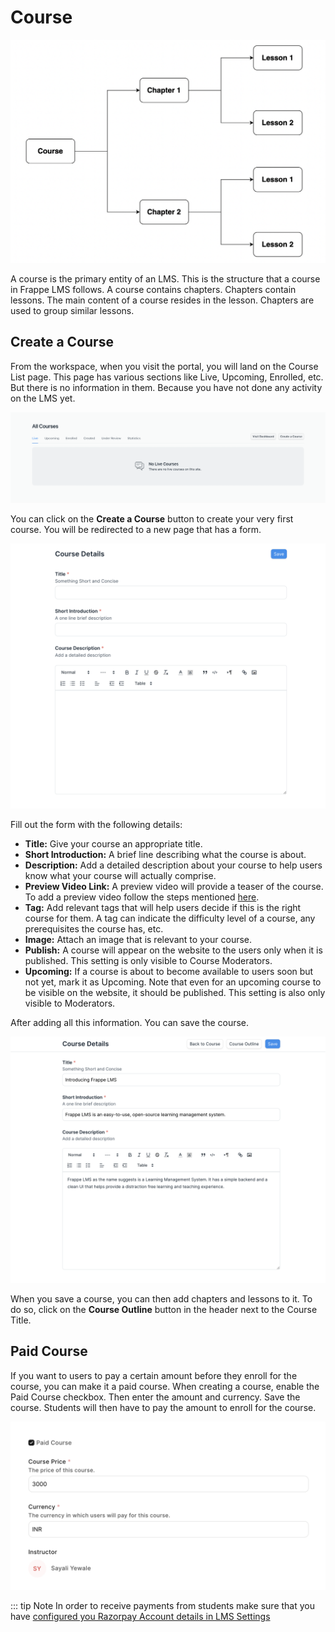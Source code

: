 # Course

![Course Structure](../images/course-structure.png)

A course is the primary entity of an LMS. This is the structure that a course in Frappe LMS follows. A course contains chapters. Chapters contain lessons. The main content of a course resides in the lesson. Chapters are used to group similar lessons.

## Create a Course

From the workspace, when you visit the portal, you will land on the Course List page. This page has various sections like Live, Upcoming, Enrolled, etc. But there is no information in them. Because you have not done any activity on the LMS yet.

![Empty State](../images/empty.png)

You can click on the **Create a Course** button to create your very first course. You will be redirected to a new page that has a form.

![Course Form](../images/course-form.png)

Fill out the form with the following details:

 - **Title:** Give your course an appropriate title.
 - **Short Introduction:** A brief line describing what the course is about.
 - **Description:** Add a detailed description about your course to help users know what your course will actually comprise.
 - **Preview Video Link:** A preview video will provide a teaser of the course. To add a preview video follow the steps mentioned [here](../miscellaneous/faq.md#how-to-add-youtube-video-in-a-lesson-or-for-course-preview).
 - **Tag:** Add relevant tags that will help users decide if this is the right course for them. A tag can indicate the difficulty level of a course, any prerequisites the course has, etc.
 - **Image:** Attach an image that is relevant to your course.
 - **Publish:** A course will appear on the website to the users only when it is published. This setting is only visible to Course Moderators.
 - **Upcoming:** If a course is about to become available to users soon but not yet, mark it as Upcoming. Note that even for an upcoming course to be visible on the website, it should be published. This setting is also only visible to Moderators.

After adding all this information. You can save the course.

![Course Saved](../images/course-saved.png)

When you save a course, you can then add chapters and lessons to it. To do so, click on the **Course Outline** button in the header next to the Course Title.

## Paid Course

If you want to users to pay a certain amount before they enroll for the course, you can make it a paid course. When creating a course, enable the Paid Course checkbox. Then enter the amount and currency. Save the course. Students will then have to pay the amount to enroll for the course.

![Paid Course](../images/paid-course.png)

::: tip Note
In order to receive payments from students make sure that you have [configured you Razorpay Account details in LMS Settings](../miscellaneous/faq.md#how-to-setup-razorpay-account-on-lms)